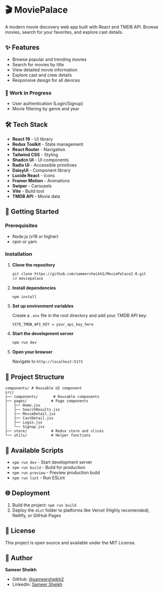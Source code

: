 # 🎬 MoviePalace

A modern movie discovery web app built with React and TMDB API. Browse movies, search for your favorites, and explore cast details.

## ✨ Features

- Browse popular and trending movies
- Search for movies by title
- View detailed movie information
- Explore cast and crew details
- Responsive design for all devices

### 🚧 Work in Progress

- User authentication (Login/Signup)
- Movie filtering by genre and year

## 🛠️ Tech Stack

- **React 19** - UI library
- **Redux Toolkit** - State management
- **React Router** - Navigation
- **Tailwind CSS** - Styling
- **Shadcn UI** - UI components
- **Radix UI** - Accessible primitives
- **DaisyUI** - Component library
- **Lucide React** - Icons
- **Framer Motion** - Animations
- **Swiper** - Carousels
- **Vite** - Build tool
- **TMDB API** - Movie data

## 🚀 Getting Started

### Prerequisites

- Node.js (v18 or higher)
- npm or yarn

### Installation

1. **Clone the repository**

   ```bash
   git clone https://github.com/sameersheikh2/MoviePalace2.0.git
   cd moviepalace
   ```

2. **Install dependencies**

   ```bash
   npm install
   ```

3. **Set up environment variables**

   Create a `.env` file in the root directory and add your TMDB API key:

   ```
   VITE_TMDB_API_KEY = your_api_key_here
   ```

4. **Start the development server**

   ```bash
   npm run dev
   ```

5. **Open your browser**

   Navigate to `http://localhost:5173`

## 📁 Project Structure

```
components/ # Reusable UI component
src/
├── components/       # Reusable components
├── pages/           # Page components
│   ├── Home.jsx
│   ├── SearchResults.jsx
│   ├── MovieDetail.jsx
│   ├── CastDetail.jsx
│   ├── Login.jsx
│   └── Signup.jsx
├── store/           # Redux store and slices
└── utils/           # Helper functions
```

## 🎯 Available Scripts

- `npm run dev` - Start development server
- `npm run build` - Build for production
- `npm run preview` - Preview production build
- `npm run lint` - Run ESLint

## 🌐 Deployment

1. Build the project: `npm run build`
2. Deploy the `dist` folder to platforms like Vercel (Highly recomended), Netlify, or GitHub Pages

## 📝 License

This project is open source and available under the MIT License.

## 👤 Author

**Sameer Sheikh**

- GitHub: [@sameersheikh2](https://github.com/sameersheikh2)
- LinkedIn: [Sameer Sheikh](https://www.linkedin.com/in/sameersheikh2)
